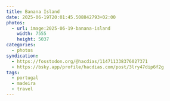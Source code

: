 ```yaml
---
title: Banana Island
date: 2025-06-19T20:01:45.508842793+02:00
photos:
  - url: image:2025-06-19-banana-island
    width: 7555
    height: 5037
categories:
  - photos
syndication:
  - https://fosstodon.org/@hacdias/114711338376027371
  - https://bsky.app/profile/hacdias.com/post/3lry47dip6f2g
tags:
  - portugal
  - madeira
  - travel
---
```

